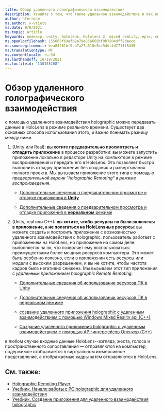 ```yaml
---
title: Обзор удаленного голографического взаимодействия
description: Узнайте о том, что такое удаленное взаимодействие и как оно может повысить эффективность процесса разработки.
author: hferrone
ms.author: v-vtieto
ms.date: 9/8/2021
ms.topic: article
keywords: опенкср, unity, hololens, hololens 2, mixed reality, мртк, смешанная реальность набор средств, дополненная реальность, виртуальная реальность, гарнитуры смешанной реальности, обучение, учебник, начало работы, holographic удаленное взаимодействие, настольный, предварительный просмотр
ms.openlocfilehash: 155665f69afb2a79e866668bf0b7904dff2daece
ms.sourcegitcommit: bea83261bf9ce7a27a618e5bc54dc4d7711f5435
ms.translationtype: MT
ms.contentlocale: ru-RU
ms.lasthandoff: 10/19/2021
ms.locfileid: "130158268"
---
```

# <a name="holographic-remoting-overview"></a>Обзор удаленного голографического взаимодействия

с помощью удаленного взаимодействия holographic можно передавать данные в HoloLens в режиме реального времени. Существует два основных способа использования этого, и важно понимать разницу между ними.

1. (Unity или Real): **вы хотите предварительно просмотреть и отладить приложение** в процессе разработки: вы можете запустить приложение локально в редакторе Unity на компьютере в режиме воспроизведения и передать его в HoloLens. Это позволяет быстро выполнить отладку приложения без создания и развертывания полного проекта. Мы вызываем приложение этого типа с помощью _предварительной версии "holographic Remoting" в режиме воспроизведения_.

    - [Дополнительные сведения о предварительном просмотре и отладке приложения в **Unity**](../unity/preview-and-debug-your-app.md)

    - [Дополнительные сведения о предварительном просмотре и отладке приложения в **нереальном** режиме](../unreal/unreal-streaming.md)

1. (Unity, real или C++): **вы хотите, чтобы ресурсы пк были включены в приложение, а не полагаться на HoloLensные ресурсы**: вы можете создать и построить приложение с возможностью удаленного взаимодействия с holographic. пользователь работает с приложением на HoloLens, но приложение на самом деле выполняется на пк, что позволяет ему воспользоваться преимуществами более мощных ресурсов компьютера. Это может быть особенно полезно, если в приложении есть ресурсы или модели с высоким разрешением, и вы не хотите, чтобы частота кадров была негативно снижена. Мы вызываем этот тип приложения с _удаленным приложением holographic Remote Remoting_.

    - [Дополнительные сведения об использовании ресурсов ПК в Unity](../unity/use-pc-resources.md)

    - [Дополнительные сведения об использовании ресурсов ПК в нереальном режиме](../unreal/unreal-streaming.md)

    - [создание удаленного приложения holographic с удаленным взаимодействием с помощью Windows Mixed Reality api (C++)](../native/holographic-remoting-create-remote-wmr.md)

    - [Создание удаленного приложения holographic с удаленным взаимодействием с помощью API-интерфейсов Опенкср (C++)](../native/holographic-remoting-create-remote-openxr.md)

в любом случае входные данные HoloLens--взгляда, жеста, голоса и пространственного сопоставления — отправляются на компьютер, содержимое отображается в виртуальном иммерсивное представление, а отображаемые кадры затем отправляются в HoloLens. 

## <a name="see-also"></a>См. также:

* [Holographic Remoting Player](holographic-remoting-player.md)
* [Учебник. Начало работы с PC holographic для удаленного взаимодействия](../unity/tutorials/mr-learning-pc-holographic-remoting-01.md)
* [Учебник. Создание приложения для удаленного взаимодействия holographic](../unity/tutorials/mr-learning-pc-holographic-remoting-02.md)
